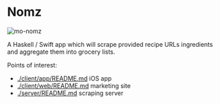 # Nomz

![mo-nomz](https://github.com/dfithian/chez-grater/actions/workflows/workflow.yml/badge.svg)

A Haskell / Swift app which will scrape provided recipe URLs ingredients and aggregate them into grocery lists.

Points of interest:

- [./client/app/README.md](client/app/README.md) iOS app
- [./client/web/README.md](client/web/README.md) marketing site
- [./server/README.md](server/README.md) scraping server
